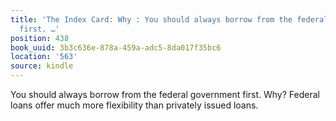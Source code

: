 ```yaml
---
title: 'The Index Card: Why : You should always borrow from the federal government
  first. …'
position: 438
book_uuid: 3b3c636e-878a-459a-adc5-8da017f35bc6
location: '563'
source: kindle
---
```


You should always borrow from the federal government first. Why? Federal loans offer much more flexibility than privately issued loans.